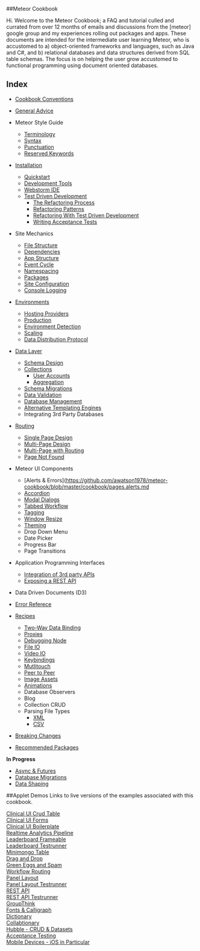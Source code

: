##Meteor Cookbook  

Hi.  Welcome to the Meteor Cookbook; a FAQ and tutorial culled and currated from over 12 months of emails and discussions from the [meteor] google group and my experiences rolling out packages and apps.  These documents are intended for the intermediate user learning Meteor, who is accustomed to a) object-oriented frameworks and languages, such as Java and C#, and b) relational databases and data structures derived from SQL table schemas.  The focus is on helping the user grow accustomed to functional programming using document oriented databases.

## Index  

- [Cookbook Conventions](https://github.com/awatson1978/meteor-cookbook/blob/master/cookbook-conventions.md)  
- [General Advice](https://github.com/awatson1978/meteor-cookbook/blob/master/cookbook/general-advice.md)  
- Meteor Style Guide
  - [Terminology](https://github.com/awatson1978/meteor-cookbook/blob/master/cookbook/terminology.md)  
  - [Syntax](https://github.com/awatson1978/meteor-cookbook/blob/master/cookbook/syntax.md)  
  - [Punctuation](https://github.com/awatson1978/meteor-cookbook/blob/master/cookbook/punctuation.md)  
  - [Reserved Keywords](https://github.com/awatson1978/meteor-cookbook/blob/master/cookbook/reserved.keywords.md)  
- [Installation](https://github.com/awatson1978/meteor-cookbook/blob/master/cookbook/installation.md)  
  - [Quickstart](https://github.com/awatson1978/meteor-cookbook/blob/master/cookbook/quickstart.md)  
  - [Development Tools](https://github.com/awatson1978/meteor-cookbook/blob/master/cookbook/development-tools.md)    
  - [Webstorm IDE](https://github.com/awatson1978/meteor-cookbook/blob/master/cookbook/webstorm.md)
  - [Test Driven Development](https://github.com/awatson1978/meteor-cookbook/blob/master/cookbook/test-driven-development.md)  
    - [The Refactoring Process](https://github.com/awatson1978/meteor-cookbook/blob/master/cookbook/refactoring.process.md)   
    - [Refactoring Patterns](https://github.com/awatson1978/meteor-cookbook/blob/master/cookbook/refactoring.patterns.md)  
    - [Refactoring With Test Driven Development](https://github.com/awatson1978/meteor-cookbook/blob/master/cookbook/refactoring.process.tdd.md)   
    - [Writing Acceptance Tests](https://github.com/awatson1978/meteor-cookbook/blob/master/cookbook/writing.acceptance.test.md)  
- Site Mechanics
    - [File Structure](https://github.com/awatson1978/meteor-cookbook/blob/master/cookbook/filestructure.md)
    - [Dependencies](https://github.com/awatson1978/meteor-cookbook/blob/master/cookbook/dependencies.md)  
    - [App Structure](https://github.com/awatson1978/meteor-cookbook/blob/master/cookbook/appstructure.md) 
    - [Event Cycle](https://github.com/awatson1978/meteor-cookbook/blob/master/cookbook/event-cycle.md) 
    - [Namespacing](https://github.com/awatson1978/meteor-cookbook/blob/master/cookbook/namespacing.md) 
    - [Packages](https://github.com/awatson1978/meteor-cookbook/blob/master/cookbook/packages.md)  
    - [Site Configuration](https://github.com/awatson1978/meteor-cookbook/blob/master/cookbook/configuration.md)  
    - [Console Logging](https://github.com/awatson1978/meteor-cookbook/blob/master/cookbook/logging.md)  
- [Environments](https://github.com/awatson1978/meteor-cookbook/blob/master/cookbook/environments.md)  
  - [Hosting Providers](https://github.com/awatson1978/meteor-cookbook/blob/master/cookbook/hosting-providers.md) 
  - [Production](https://github.com/awatson1978/meteor-cookbook/blob/master/cookbook/environments-production.md)  
  - [Environment Detection](https://github.com/awatson1978/meteor-cookbook/blob/master/cookbook/environment-detection.md)  
  - [Scaling](https://github.com/awatson1978/meteor-cookbook/blob/master/cookbook/scaling.md)  
  - [Data Distribution Protocol](https://github.com/awatson1978/meteor-cookbook/blob/master/cookbook/ddp.md)  
- [Data Layer](https://github.com/awatson1978/meteor-cookbook/blob/master/cookbook/datalayer.md)  
  - [Schema Design](https://github.com/awatson1978/meteor-cookbook/blob/master/cookbook/schema-design.md)  
  - [Collections](https://github.com/awatson1978/meteor-cookbook/blob/master/cookbook/collections.md)  
    - [User Accounts](https://github.com/awatson1978/meteor-cookbook/blob/master/cookbook/accounts.md)  
    - [Aggregation](https://github.com/awatson1978/meteor-cookbook/blob/master/cookbook/aggregation.md)  
  - [Schema Migrations](https://github.com/awatson1978/meteor-cookbook/blob/master/cookbook/schema.changes.md)     
  - [Data Validation](https://github.com/awatson1978/meteor-cookbook/blob/master/cookbook/validation.md)  
  - [Database Management](https://github.com/awatson1978/meteor-cookbook/blob/master/cookbook/database-management.md)
  - [Alternative Templating Engines](https://github.com/awatson1978/meteor-cookbook/blob/master/cookbook/templates.md)  
  - Integrating 3rd Party Databases
- [Routing](https://github.com/EventedMind/iron-router)
  - [Single Page Design](https://github.com/awatson1978/meteor-cookbook/blob/master/cookbook/pages.single.md)
  - [Multi-Page Design](https://github.com/awatson1978/meteor-cookbook/blob/master/cookbook/pages.multi.md)
  - [Multi-Page with Routing](https://github.com/awatson1978/meteor-cookbook/blob/master/cookbook/pages.multi.router.md)  
  - [Page Not Found](https://github.com/awatson1978/meteor-cookbook/blob/master/cookbook/routing.page-not-found.md)  
- Meteor UI Components
  - [Alerts & Errors](https://github.com/awatson1978/meteor-cookbook/blob/master/cookbook/pages.alerts.md
  - [Accordion](https://github.com/awatson1978/meteor-cookbook/blob/master/cookbook/accordion.md)   
  - [Modal Dialogs](https://github.com/awatson1978/meteor-cookbook/blob/master/cookbook/pages.dialogs.md)
  - [Tabbed Workflow](https://github.com/awatson1978/meteor-cookbook/blob/master/cookbook/workflow.md)
  - [Tagging](https://github.com/awatson1978/meteor-cookbook/blob/master/cookbook/tagging.md)
  - [Window Resize](https://github.com/awatson1978/meteor-cookbook/blob/master/cookbook/window.resize.md)
  - [Theming](https://github.com/awatson1978/meteor-cookbook/blob/master/cookbook/theming.md)  
  - Drop Down Menu
  - Date Picker
  - Progress Bar
  - Page Transitions
- Application Programming Interfaces
  - [Integration of 3rd party APIs](https://github.com/awatson1978/meteor-cookbook/blob/master/cookbook/api-wrappers.md)  
  - [Exposing a REST API](https://github.com/awatson1978/meteor-cookbook/blob/master/cookbook/rest.md)  
- Data Driven Documents (D3)  



- [Error Referece](https://github.com/awatson1978/meteor-cookbook/blob/master/cookbook/errors.md)  
- [Recipes](https://github.com/awatson1978/meteor-cookbook/blob/master/cookbook/recipes.md)  
  - [Two-Way Data Binding](https://github.com/awatson1978/meteor-cookbook/blob/master/cookbook/data-binding.md)  
  - [Proxies](https://github.com/awatson1978/meteor-cookbook/blob/master/cookbook/proxies.md)  
  - [Debugging Node](https://github.com/awatson1978/meteor-cookbook/blob/master/cookbook/debugging.node.md)
  - [File IO](https://github.com/awatson1978/meteor-cookbook/blob/master/cookbook/fileio.md)  
  - [Video IO](https://github.com/awatson1978/meteor-cookbook/blob/master/cookbook/video.md)  
  - [Keybindings](https://github.com/awatson1978/meteor-cookbook/blob/master/cookbook/keybinding.md)  
  - [Mutlitouch](https://github.com/awatson1978/meteor-cookbook/blob/master/cookbook/multitouch.md)  
  - [Peer to Peer](https://github.com/awatson1978/meteor-cookbook/blob/master/cookbook/peer-to-peer.md)   
  - [Image Assets](https://github.com/awatson1978/meteor-cookbook/blob/master/cookbook/image-assets.md)  
  - [Animations](https://github.com/awatson1978/meteor-cookbook/blob/master/cookbook/animations.md)  
  - Database Observers
  - Blog
  - Collection CRUD
  - Parsing File Types
    - [XML](https://github.com/awatson1978/meteor-cookbook/blob/master/cookbook/files.xml.md)   
    - [CSV](https://github.com/awatson1978/meteor-cookbook/blob/master/cookbook/files.csv.md)  
- [Breaking Changes](https://github.com/awatson1978/meteor-cookbook/blob/master/cookbook/breaking-news.md)  
- [Recommended Packages](https://github.com/awatson1978/meteor-cookbook/blob/master/cookbook/packages-we-love.md)  

**In Progress**  
- [Async & Futures](https://gist.github.com/possibilities/3443021)  
- [Database Migrations](https://github.com/awatson1978/meteor-cookbook/blob/master/cookbook/database-migrations.md)  
- [Data Shaping](https://github.com/awatson1978/meteor-cookbook/blob/master/cookbook/data-shaping.md)




##Applet Demos
Links to live versions of the examples associated with this cookbook.  

[Clinical UI Crud Table](http://clinical-ui-crud-table.meteor.com/)  
[Clinical UI Forms](http://clinical-ui-forms.meteor.com/)  
[Clinical UI Boilerplate](http://clinical-ui-boilerplate.meteor.com/)  
[Realtime Analytics Pipeline](http://realtime-analytics-pipeline.meteor.com/)  
[Leaderboard Frameable](http://leaderboard-frameable.meteor.com)  
[Leaderboard Testrunner](http://leaderboard-testrunner.meteor.com)  
[Minimongo Table](https://minimongo-table.meteor.com)  
[Drag and Drop](http://drag-and-drop.meteor.com/)  
[Green Eggs and Spam](https://green-eggs-and-spam.meteor.com)  
[Workflow Routing](http://workflow-routing.meteor.com/)  
[Panel Layout](http://panel-layout.meteor.com/)  
[Panel Layout Testrunner](http://panel-layout-testrunner.meteor.com/)  
[REST API](http://rest-api.meteor.com/)  
[REST API Testrunner](http://rest-api-testrunner.meteor.com/)    
[GroupThink](http://groupthink.meteor.com/)  
[Fonts & Calligraph](http://fonts.meteor.com/)    
[Dictionary](http://dictionary.meteor.com/)  
[Collabtionary](http://collabtionary.meteor.com/)  
[Hubble - CRUD & Datasets](http://hubble.meteor.com/)  
[Acceptance Testing](http://safety-harness.meteor.com/)  
[Mobile Devices - iOS in Particular](https://github.com/awatson1978/cordova-phonegap)  
